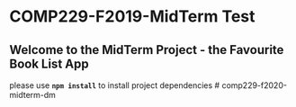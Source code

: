 # COMP229-F2019-MidTerm Test

## Welcome to the MidTerm Project - the Favourite Book List App

please use **`npm install`** to install project dependencies
#   c o m p 2 2 9 - f 2 0 2 0 - m i d t e r m - d m  
 